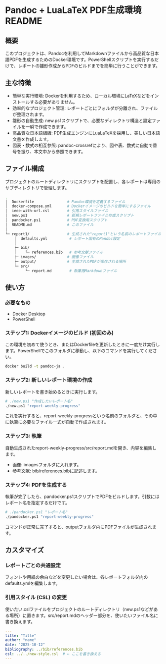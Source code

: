 # Pandoc + LuaLaTeX PDF生成環境README

## 概要
このプロジェクトは、Pandocを利用してMarkdownファイルから高品質な日本語PDFを生成するためのDocker環境です。PowerShellスクリプトを実行するだけで、レポートの雛形作成からPDFのビルドまでを簡単に行うことができます。

## 主な特徴

- 簡単な実行環境: Dockerを利用するため、ローカル環境にLaTeXなどをインストールする必要がありません。
- 効率的なプロジェクト管理: レポートごとにフォルダが分離され、ファイルが整理されます。
- 雛形の自動生成: new.ps1スクリプトで、必要なディレクトリ構造と設定ファイルを一瞬で作成できます。
- 高品質な日本語組版: PDF生成エンジンにLuaLaTeXを採用し、美しい日本語文書を作成します。
- 図表・数式の相互参照: pandoc-crossrefにより、図や表、数式に自動で番号を振り、本文中から参照できます。

## ファイル構成
プロジェクトのルートディレクトリにスクリプトを配置し、各レポートは専用のサブディレクトリで管理します。

~~~bash
.
│  Dockerfile               # Pandoc環境を定義するファイル
│  docker-compose.yml       # Dockerイメージのビルドを簡単にするファイル
│  ieee-with-url.csl        # 引用スタイルファイル
│  new.ps1                  # 新規レポートファイル作成スクリプト
│  pandocker.ps1            # PDF変換用スクリプト
│  README.md                # このファイル
│
└─ report1/                 # 生成された"report1"という名前のレポートファイル
    │  defaults.yml          # レポート固有のPandoc設定
    │
    ├─ bib/
    │    └─ references.bib   # 参考文献ファイル
    ├─ images/              # 画像ファイル
    ├─ output/              # 生成されたPDFが保存される場所
    └─ src/
         └─ report.md        # 執筆用Markdownファイル
~~~

## 使い方

### 必要なもの

- Docker Desktop
- PowerShell

### ステップ1: Dockerイメージのビルド (初回のみ)
この環境を初めて使うとき、またはDockerfileを更新したときに一度だけ実行します。PowerShellでこのフォルダに移動し、以下のコマンドを実行してください。

~~~bash
docker build -t pandoc-ja . 
~~~

### ステップ2: 新しいレポート環境の作成
新しいレポートを書き始めるときに実行します。

```bash
# ./new.ps1 "作成したいレポート名"
./new.ps1 "report-weekly-progress"
```

これを実行すると、report-weekly-progressという名前のフォルダと、その中に執筆に必要なファイル一式が自動で作成されます。

### ステップ3: 執筆
自動生成されたreport-weekly-progress/src/report.mdを開き、内容を編集します。

- 画像: imagesフォルダに入れます。
- 参考文献: bib/references.bibに記述します。

### ステップ4: PDFを生成する
執筆が完了したら、pandocker.ps1スクリプトでPDFをビルドします。引数にはレポート名を指定するだけです。

~~~bash
# ./pandocker.ps1 "レポート名"
./pandocker.ps1 "report-weekly-progress"
~~~

コマンドが正常に完了すると、outputフォルダ内にPDFファイルが生成されます。

## カスタマイズ
### レポートごとの共通設定
フォントや用紙の余白などを変更したい場合は、各レポートフォルダ内のdefaults.ymlを編集します。

### 引用スタイル (CSL) の変更
使いたい.cslファイルをプロジェクトのルートディレクトリ（new.ps1などがある場所）に置きます。src/report.mdのヘッダー部分を、使いたいファイル名に書き換えます。

~~~yaml
---
title: "Title"
author: "name"
date: "2025-10-12"
bibliography: ../bib/references.bib
csl: ../../new-style.csl  # ← ここを書き換える
---
~~~
